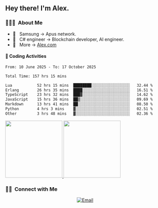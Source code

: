 

<h2> Hey there! I'm Alex.</h2>

<h3> 👨🏻‍💻 &nbsp;About Me </h3>

- 🤔 &nbsp; Samsung -> Apus network.
- 🌱 &nbsp; C# engineer -> Blockchain developer, AI engineer.
- 🔗 &nbsp; More -> [Alex.com](https://alex-yang.netlify.app/)




#### 🔨 Coding Activities



<!--START_SECTION:waka-->

```txt
From: 10 June 2025 - To: 17 October 2025

Total Time: 157 hrs 15 mins

Lua           52 hrs 15 mins  ████████░░░░░░░░░░░░░░░░░   32.44 %
Erlang        26 hrs 35 mins  ████░░░░░░░░░░░░░░░░░░░░░   16.51 %
TypeScript    23 hrs 32 mins  ███▓░░░░░░░░░░░░░░░░░░░░░   14.62 %
JavaScript    15 hrs 36 mins  ██▒░░░░░░░░░░░░░░░░░░░░░░   09.69 %
Markdown      13 hrs 41 mins  ██░░░░░░░░░░░░░░░░░░░░░░░   08.50 %
Python        4 hrs 3 mins    ▓░░░░░░░░░░░░░░░░░░░░░░░░   02.51 %
Other         3 hrs 48 mins   ▓░░░░░░░░░░░░░░░░░░░░░░░░   02.36 %
```

<!--END_SECTION:waka-->
<a href="https://github.com/Alex-wuhu">
  <img height="180em" src="https://github-readme-stats.vercel.app/api?username=Alex-wuhu&theme=buefy&show_icons=true" />
  <img height="180em" src="https://github-readme-stats.vercel.app/api/top-langs/?username=Alex-wuhu&theme=buefy&layout=compact" />
</a>


<h3> 🤝🏻 &nbsp;Connect with Me </h3>

<p align="center">
<a href="yanglongwei06@gmail.com"><img alt="Email" src="https://img.shields.io/badge/Email-yanglongwei06@gmail.com-blue?style=flat-square&logo=gmail"></a>
</p>

